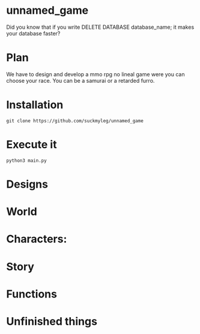 # unnamed_game
Did you know that if you write DELETE DATABASE database_name; it makes your database faster?


# Plan
We have to design and develop a mmo rpg no lineal game were you can choose your race.
You can be a samurai or a retarded furro.

# Installation
```
git clone https://github.com/suckmyleg/unnamed_game
```

# Execute it
```
python3 main.py
```

# Designs 

# World   
 
# Characters:   
 
# Story 

# Functions
  
# Unfinished things